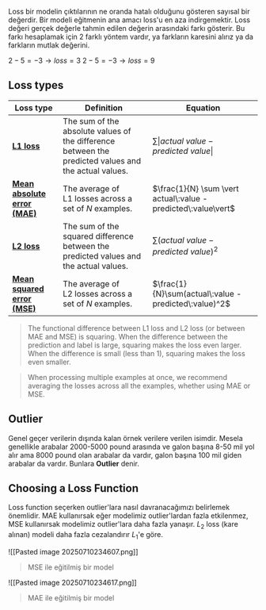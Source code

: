 Loss bir modelin çıktılarının ne oranda hatalı olduğunu gösteren sayısal bir değerdir. Bir modeli eğitmenin ana amacı loss'u en aza indirgemektir. Loss değeri gerçek değerle tahmin edilen değerin arasındaki farkı gösterir. Bu farkı hesaplamak için 2 farklı yöntem vardır, ya farkların karesini alırız ya da farkların mutlak değerini.

$2 - 5 = -3 \to loss=3$
$2 - 5 = -3 \to loss = 9$

## **Loss types**

| Loss type                                                                                                        | Definition                                                                                           | Equation                                                       |
| ---------------------------------------------------------------------------------------------------------------- | ---------------------------------------------------------------------------------------------------- | -------------------------------------------------------------- |
| **[L1 loss](https://developers.google.com/machine-learning/glossary#l1-loss)**                                   | The sum of the absolute values of the difference between the predicted values and the actual values. | $\sum \vert actual\:value - predicted\:value\vert$             |
| **[Mean absolute error (MAE)](https://developers.google.com/machine-learning/glossary#mean-absolute-error-mae)** | The average of L1 losses across a set of *N* examples.                                               | $\frac{1}{N} \sum \vert actual\:value - predicted\:value\vert$ |
| **[L2 loss](https://developers.google.com/machine-learning/glossary#l2-loss)**                                   | The sum of the squared difference between the predicted values and the actual values.                | $\sum(actual\:value - predicted\:value)^2$                     |
| **[Mean squared error (MSE)](https://developers.google.com/machine-learning/glossary#mean-squared-error-mse)**   | The average of L2 losses across a set of *N* examples.                                               | $\frac{1}{N}\sum(actual\:value - predicted\:value)^2$          |
>The functional difference between L1 loss and L2 loss (or between MAE and MSE) is squaring. When the difference between the prediction and label is large, squaring makes the loss even larger. When the difference is small (less than 1), squaring makes the loss even smaller.

>When processing multiple examples at once, we recommend averaging the losses across all the examples, whether using MAE or MSE.

## **Outlier**
Genel geçer verilerin dışında kalan örnek verilere verilen isimdir. Mesela genellikle arabalar 2000-5000 pound arasında ve galon başına 8-50 mil yol alır ama 8000 pound olan arabalar da vardır, galon başına 100 mil giden arabalar da vardır. Bunlara **Outlier** denir.

## **Choosing a Loss Function**
Loss function seçerken outlier'lara nasıl davranacağımızı belirlemek önemlidir. MAE kullanırsak eğer modelimiz outlier'lardan fazla etkilenmez, MSE kullanırsak modelimiz outlier'lara daha fazla yanaşır. $L_2$ loss (kare alınan) modeli daha fazla cezalandırır $L_1$'e göre.


![[Pasted image 20250710234607.png]]
>MSE ile eğitilmiş bir model

![[Pasted image 20250710234617.png]]
>MAE ile eğitilmiş bir model